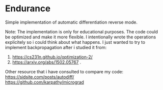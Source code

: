 # Endurance
Simple implementation of automatic differentiation reverse mode. 

Note: The implementation is only for educational purposes. The code could be optimized and make it more flexible.
I intentionally wrote the operations explicitely so i could think about what happens.
I just wanted to try to implement backpropagation after i studied it from:  
1) https://cs231n.github.io/optimization-2/  
2) https://arxiv.org/abs/1502.05767 .


Other resource that i have consulted to compare my code:    
https://sidsite.com/posts/autodiff/   
https://github.com/karpathy/micrograd
